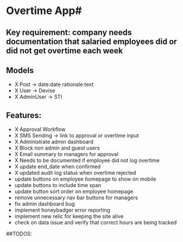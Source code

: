 # Overtime App#

## Key requirement: company needs documentation that salaried employees did or did not get overtime each week

## Models
- X Post -> date:date rationale:text
- X User -> Devise
- X AdminUser -> STI

## Features:
- X Approval Workflow
- X SMS Sending -> link to approval or overtime input
- X Administrate admin dashboard
- X Block non admin and guest users
- X Email summary to managers for approval
- X Needs to be documented if employee did not log overtime
- X update end_date when confirmed
- X updated audit log status when overtime rejected
- update buttons on employee homepage to show on mobile
- update buttons to include time span
- update button sort order on employee homepage
- remove unnecessary nav bar buttons for managers
- fix admin dashboard bug
- implement honeybadger error reporting
- implement new relic for keeping the site alive
- check on data issue and verify that correct hours are being tracked

##TODOS:

 